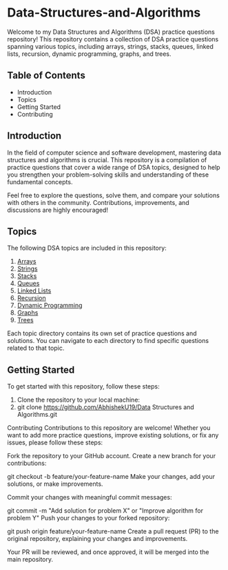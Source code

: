 # Data-Structures-and-Algorithms
Welcome to my Data Structures and Algorithms (DSA) practice questions repository! This repository contains a collection of DSA practice questions spanning various topics, including arrays, strings, stacks, queues, linked lists, recursion, dynamic programming, graphs, and trees.

## Table of Contents

- Introduction
- Topics
- Getting Started
- Contributing


## Introduction

In the field of computer science and software development, mastering data structures and algorithms is crucial. This repository is a compilation of practice questions that cover a wide range of DSA topics, designed to help you strengthen your problem-solving skills and understanding of these fundamental concepts.

Feel free to explore the questions, solve them, and compare your solutions with others in the community. Contributions, improvements, and discussions are highly encouraged!

## Topics

The following DSA topics are included in this repository:

1. [Arrays](./arrays)
2. [Strings](./strings)
3. [Stacks](./stacks)
4. [Queues](./queues)
5. [Linked Lists](./linked-lists)
6. [Recursion](./recursion)
7. [Dynamic Programming](./dynamic-programming)
8. [Graphs](./graphs)
9. [Trees](./trees)

Each topic directory contains its own set of practice questions and solutions. You can navigate to each directory to find specific questions related to that topic.

## Getting Started

To get started with this repository, follow these steps:

1. Clone the repository to your local machine:
2. 
   git clone https://github.com/AbhishekU19/Data Structures and Algorithms.git

Contributing
Contributions to this repository are welcome! Whether you want to add more practice questions, improve existing solutions, or fix any issues, please follow these steps:

Fork the repository to your GitHub account.
Create a new branch for your contributions:

git checkout -b feature/your-feature-name
Make your changes, add your solutions, or make improvements.

Commit your changes with meaningful commit messages:

git commit -m "Add solution for problem X" or "Improve algorithm for problem Y"
Push your changes to your forked repository:

git push origin feature/your-feature-name
Create a pull request (PR) to the original repository, explaining your changes and improvements.

Your PR will be reviewed, and once approved, it will be merged into the main repository.
